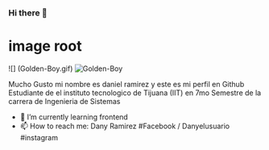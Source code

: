 ### Hi there 👋

# image root
![] (Golden-Boy.gif)
![Golden-Boy](https://user-images.githubusercontent.com/124211806/219505415-28b9d3da-6679-4e16-9163-813336343ce8.gif)


Mucho Gusto mi nombre es daniel ramirez y este es mi perfil en Github
Estudiante de el instituto tecnologico de Tijuana (IIT)
en 7mo Semestre de la carrera de Ingenieria de Sistemas 


- 🌱 I’m currently learning frontend
- 📫 How to reach me: Dany Ramirez #Facebook / Danyelusuario #instagram

